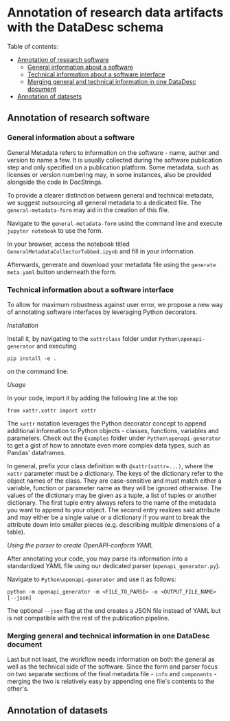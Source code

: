 # Annotation of research data artifacts with the DataDesc schema

Table of contents:

- [Annotation of research software](https://github.com/FZJ-IEK3-VSA/DataDesc/tree/main/tools/annotation#annotation-of-research-software)
    - [General information about a software](https://github.com/FZJ-IEK3-VSA/DataDesc/tree/main/tools/annotation#general-information-about-a-software)
    - [Technical information about a software interface](https://github.com/FZJ-IEK3-VSA/DataDesc/tree/main/tools/annotation#technical-information-about-a-software-interface)
    - [Merging general and technical information in one DataDesc document](https://github.com/FZJ-IEK3-VSA/DataDesc/tree/main/tools/annotation#merging-general-and-technical-information-in-one-datadesc-document)
- [Annotation of datasets](https://github.com/FZJ-IEK3-VSA/DataDesc/tree/main/tools/annotation#annotation-of-datasets)

## Annotation of research software

### General information about a software

General Metadata refers to information on the software - name, author and version to name a few.
It is usually collected during the software publication step and only specified on a publication platform. 
Some metadata, such as licenses or version numbering may, in some instances, also be provided alongside the code in DocStrings.

To provide a clearer distinction between general and technical metadata, we suggest outsourcing all general metadata to a dedicated file.
The `general-metadata-form` may aid in the creation of this file.

Navigate to the `general-metadata-form` usind the command line and execute `jupyter notebook` to use the form.

In your browser, access the notebook titled `GeneralMetadataCollectorTabbed.ipynb` and fill in your information.

Afterwards, generate and download your metadata file using the `generate meta.yaml` button underneath the form.

### Technical information about a software interface

To allow for maximum robustness against user error, we propose a new way of annotating software interfaces by leveraging Python decorators.

_Installation_

Install it, by navigating to the `xattrclass` folder under `Python\openapi-generator` and executing
```
pip install -e .
```
on the command line.

_Usage_

In your code, import it by adding the following line at the top
```
from xattr.xattr import xattr
```

The `xattr` notation leverages the Python decorator concept to append additional information to Python objects - classes, functions, variables and parameters.
Check out the `Examples` folder under `Python\openapi-generator` to get a gist of how to annotate even more complex data types, such as Pandas' dataframes.

In general, prefix your class definition with `@xattr(xattr=...)`, where the `xattr` parameter must be a dictionary. The keys of the dictionary refer to the object names of the class. They are case-sensitive and must match either a variable, function or parameter name as they will be ignored otherwise.
The values of the dictionary may be given as a tuple, a list of tuples or another dictionary.
The first tuple entry always refers to the name of the metadata you want to append to your object. The second entry realizes said attribute and may either be a single value or a dictionary if you want to break the attribute down into smaller pieces (e.g. describing *multiple* dimensions of a table).

_Using the parser to create OpenAPI-conform YAML_

After annotating your code, you may parse its information into a standardized YAML file using our dedicated parser (`openapi_generator.py`).

Navigate to `Python\openapi-generator` and use it as follows:
```
python -m openapi_generator -m <FILE_TO_PARSE> -o <OUTPUT_FILE_NAME> [--json]
```
The optional `--json` flag at the end creates a JSON file instead of YAML but is not compatible with the rest of the publication pipeline.

### Merging general and technical information in one DataDesc document

Last but not least, the workflow needs information on both the general as well as the technical side of the software. Since the form and parser focus on two separate sections of the final metadata file - `info` and `components` - merging the two is relatively easy by appending one file's contents to the other's.

## Annotation of datasets
